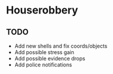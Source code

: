 # Houserobbery

## TODO
- Add new shells and fix coords/objects
- Add possible stress gain
- Add possible evidence drops
- Add police notifications